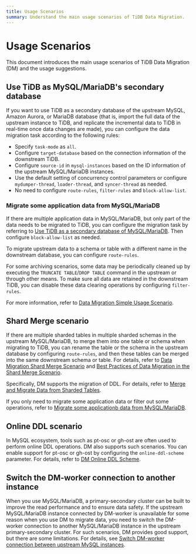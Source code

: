```yaml
---
title: Usage Scenarios
summary: Understand the main usage scenarios of TiDB Data Migration.
---
```


# Usage Scenarios

This document introduces the main usage scenarios of TiDB Data Migration (DM) and the usage suggestions.

## Use TiDB as MySQL/MariaDB's secondary database

If you want to use TiDB as a secondary database of the upstream MySQL, Amazon Aurora, or MariaDB database (that is, import the full data of the upstream instance to TiDB, and replicate the incremental data to TiDB in real-time once data changes are made), you can configure the data migration task according to the following rules:

- Specify `task-mode` as `all`.
- Configure `target-database` based on the connection information of the downstream TiDB.
- Configure `source-id` in `mysql-instances` based on the ID information of the upstream MySQL/MariaDB instances.
- Use the default setting of concurrency control parameters or configure `mydumper-thread`, `loader-thread`, and `syncer-thread` as needed.
- No need to configure `route-rules`, `filter-rules` and `block-allow-list`.

### Migrate some application data from MySQL/MariaDB

If there are multiple application data in MySQL/MariaDB, but only part of the data needs to be migrated to TiDB, you can configure the migration task by referring to [Use TiDB as a secondary database of MySQL/MariaDB](#use-tidb-as-mysqlmariadbs-secondary-database). Then configure `block-allow-list` as needed.

To migrate upstream data to a schema or table with a different name in the downstream database, you can configure `route-rules`.

For some archiving scenarios, some data may be periodically cleaned up by executing the `TRUNCATE TABLE`/`DROP TABLE` command in the upstream or through other means. To make sure all data are retained in the downstream TiDB, you can disable these data clearing operations by configuring `filter-rules`.

For more information, refer to [Data Migration Simple Usage Scenario](usage-scenario-simple-migration.md).

## Shard Merge scenario

If there are multiple sharded tables in multiple sharded schemas in the upstream MySQL/MariaDB, to merge them into one table or schema when migrating to TiDB, you can rename the table or the schema in the upstream database by configuring `route-rules`, and then these tables can be merged into the same downstream schema or table. For details, refer to [Data Migration Shard Merge Scenario](usage-scenario-shard-merge.md) and [Best Practices of Data Migration in the Shard Merge Scenario](shard-merge-best-practices.md).

Specifically, DM supports the migration of DDL. For details, refer to [Merge and Migrate Data from Sharded Tables](feature-shard-merge.md).

If you only need to migrate some application data or filter out some operations, refer to [Migrate some applicationb data from MySQL/MariaDB](#migrate-some-application-data-from-mysqlmariadb).

## Online DDL scenario

In MySQL ecosystem, tools such as pt-osc or gh-ost are often used to perform online DDL operations. DM also supports such scenarios. You can enable support for pt-osc or gh-ost by configuring the `online-ddl-scheme` parameter. For details, refer to [DM Online DDL Scheme](feature-online-ddl-scheme.md).

## Switch the DM-worker connection to another instance

When you use MySQL/MariaDB, a primary-secondary cluster can be built to improve the read performance and to ensure data safety. If the upstream MySQL/MariaDB instance connected by DM-worker is unavailable for some reason when you use DM to migrate data, you need to switch the DM-worker connection to another MySQL/MariaDB instance in the upstream primary-secondary cluster. For such scenarios, DM provides good support, but there are some limitations. For details, see [Switch DM-worker connection between upstream MySQL instances](usage-scenario-master-slave-switch.md).
